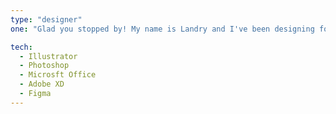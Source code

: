 ```yaml
---
type: "designer"
one: "Glad you stopped by! My name is Landry and I've been designing for about four years now. I started out as a freelancer, getting side projects, while working in the construction industry. Eventually I landed my first job at Ecoscience Resource Group a little over a year ago."

tech:
  - Illustrator
  - Photoshop
  - Microsft Office
  - Adobe XD
  - Figma
---
```

